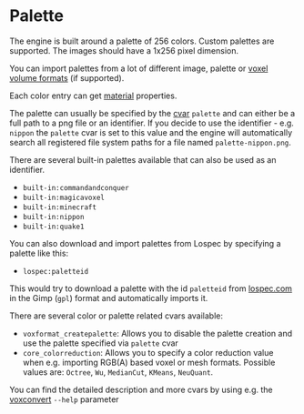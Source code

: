 # Palette

The engine is built around a palette of 256 colors. Custom palettes are supported. The images should have a 1x256 pixel dimension.

You can import palettes from a lot of different image, palette or [voxel volume formats](Formats.md) (if supported).

Each color entry can get [material](Material.md) properties.

The palette can usually be specified by the [cvar](Configuration.md) `palette` and can either be a full path to a png file or an identifier.
If you decide to use the identifier - e.g. `nippon` the `palette` cvar is set to this value and the engine will automatically search
all registered file system paths for a file named `palette-nippon.png`.

There are several built-in palettes available that can also be used as an identifier.

* `built-in:commandandconquer`
* `built-in:magicavoxel`
* `built-in:minecraft`
* `built-in:nippon`
* `built-in:quake1`

You can also download and import palettes from Lospec by specifying a palette like this:

* `lospec:paletteid`

This would try to download a palette with the id `paletteid` from [lospec.com](https://lospec.com) in the Gimp (`gpl`) format and automatically imports it.

There are several color or palette related cvars available:

* `voxformat_createpalette`: Allows you to disable the palette creation and use the palette specified via `palette` cvar
* `core_colorreduction`: Allows you to specify a color reduction value when e.g. importing RGB(A) based voxel or mesh formats. Possible values are: `Octree`, `Wu`, `MedianCut`, `KMeans`, `NeuQuant`.

You can find the detailed description and more cvars by using e.g. the [voxconvert](voxconvert/Index.md) `--help` parameter
